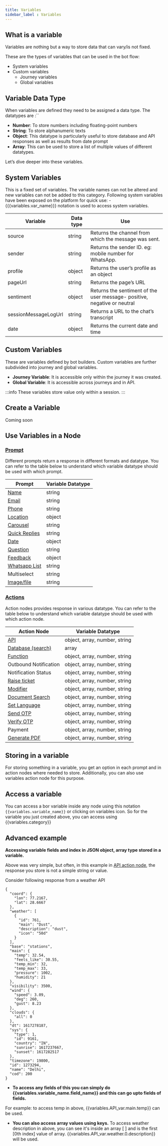 ```yaml
---
title: Variables
sidebar_label : Variables
---
```


## What is a variable
Variables are nothing but a way to store data that can vary/is not fixed.

These are the types of variables that can be used in the bot flow:
- System variables
- Custom variables
    - Journey variables
    - Global variables


## Variable Data Type

When variables are defined they need to be assigned a data type. The datatypes are :``
- **Number**: To store numbers including floating-point numbers
- **String**: To store alphanumeric texts
- **Object**: This datatype is particularly useful to store database and API responses as well as results from date prompt
- **Array**: This can be used to store a list of multiple values of different datatypes.

Let’s dive deeper into these variables.

## System Variables
This is a fixed set of variables. The variable names can not be altered and new variables can not be added to this category.
Following system variables have been exposed on the platform for quick use: -
{{{variables.var_name}}} notation is used to access system variables.



| Variable             | Data type | Use                                                                      |
|----------------------|-----------|--------------------------------------------------------------------------|
| source               | string    | Returns the channel from which the message was sent.                     |
| sender               | string    | Returns the sender ID. eg: mobile number for WhatsApp.                   |
| profile              | object    | Returns the user’s profile as an object                                  |
| pageUrl              | string    | Returns the page’s URL                                                   |
| sentiment            | object    | Returns the sentiment of the user message- positive, negative or neutral |
| sessionMessageLogUrl | string    | Returns a URL to the chat’s transcript                                   |
| date                 | object    | Returns the current date and time                                        |

## Custom Variables

These are variables defined by bot builders. Custom variables are further subdivided into journey and global variables.
- **Journey Variable**: It is accessible only within the journey it was created.
- **Global Variable**: It is accessible across journeys and in API.

:::info
These variables store value only within a session.
:::

## Create a Variable

Coming soon

## Use Variables in a Node

### [Prompt](../studio/steps/prompts-and-messages)

Different prompts return a response in different formats and datatype. You can refer to the table below to understand which variable datatype should be used with which prompt.

| Prompt                                                                     | Variable Datatype |
|----------------------------------------------------------------------------|-------------------|
| [Name](../studio/steps/prompts-and-messages#use-case-specific)             | string            |
| [Email](../studio/steps/prompts-and-messages#use-case-specific)            | string            |
| [Phone](../studio/steps/prompts-and-messages#use-case-specific)            | string            |
| [Location](../studio/steps/prompts-and-messages#location-prompt)           | object            |
| [Carousel](../studio/steps/prompts-and-messages#carousal)                  | string            |
| [Quick Replies](..studio/steps/prompts-and-messages#quick-replies)         | string            |
| [Date](..studio/steps/prompts-and-messages#date-prompt)                    | object            |
| [Question](..studio/steps/prompts-and-messages#general---question)         | string            |
| [Feedback](..studio/steps/prompts-and-messages#feedback-prompt)            | object            |
| [Whatsapp List](../studio/steps/prompts-and-messages#whatsapp-list-prompt) | string            |
| Multiselect                                                                | string            |
| [Image/file](studio/steps/prompts-and-messages#files-images-videos)        | string            |

### [Actions](../studio/steps/action-nodes-and-logic)
Action nodes provides response in various datatype. You can refer to the table below to understand which variable datatype should be used with which action node.

| Action Node                                                                 | Variable Datatype             |
|-----------------------------------------------------------------------------|-------------------------------|
| [API](../studio/steps/action-nodes-and-logic#api)                           | object, array, number, string |
| [Database (search)](../studio/steps/action-nodes-and-logic#search)          | array                         |
| [Function](..studio/steps/action-nodes-and-logic#functions)                 | object, array, number, string |
| Outbound Notification                                                       | object, array, number, string |
| Notification Status                                                         | object, array, number, string |
| [Raise ticket](../studio/steps/action-nodes-and-logic#raise-ticket)         | object, array, number, string |
| [Modifier](../studio/steps/action-nodes-and-logic#modifier)                 | object, array, number, string |
| [Document Search](../studio/steps/action-nodes-and-logic#document-search)   | object, array, number, string |
| [Set Language](../studio/steps/action-nodes-and-logic#set-language)         | object, array, number, string |
| [Send OTP](..studio/steps/action-nodes-and-logic#send-otp-and-verify-otp)   | object, array, number, string |
| [Verify OTP](..studio/steps/action-nodes-and-logic#send-otp-and-verify-otp) | object, array, number, string |
| Payment                                                                     | object, array, number, string |
| [Generate PDF](../studio/steps/action-nodes-and-logic#generate-pdf)         | object, array, number, string |


## Storing in a variable
For storing something in a variable, you get an option in each prompt and in action nodes where needed to store. 
Additionally, you can also use variables action node for this purpose.

## Access a variable

You can access a bor variable inside any node using this notation `{{variables.variable_name}}` or clicking on variables icon. 
So for the variable you just created above, you can access using {{variables.category}}

## Advanced example
**Accessing variable fields and index in JSON object, array type stored in a variable.**

Above was very simple, but often, in this example in [API action node](../studio/steps/action-nodes-and-logic#api), the response you store is not a simple string or value.

Consider following response from a weather API

```
{
  "coord": {
    "lon": 77.2167,
    "lat": 28.6667
  },
  "weather": [
    {
      "id": 761,
      "main": "Dust",
      "description": "dust",
      "icon": "50d"
    }
  ],
  "base": "stations",
  "main": {
    "temp": 32.54,
    "feels_like": 30.55,
    "temp_min": 32,
    "temp_max": 33,
    "pressure": 1002,
    "humidity": 21
  },
  "visibility": 3500,
  "wind": {
    "speed": 3.09,
    "deg": 260,
    "gust": 8.23
  },
  "clouds": {
    "all": 0
  },
  "dt": 1617278187,
  "sys": {
    "type": 1,
    "id": 9161,
    "country": "IN",
    "sunrise": 1617237667,
    "sunset": 1617282517
  },
  "timezone": 19800,
  "id": 1273294,
  "name": "Delhi",
  "cod": 200
}
```

* **To access any fields of this you can simply do {{variables.variable_name.field_name}} and this can go upto fields of fields.**

For example: to access temp in above, {{variables.API_var.main.temp}} can be used. 

* **You can also access array values using keys.** 
To access weather description in above, you can see it's inside an array [ ] and is the first [0th index] value of array. 
{{variables.API_var.weather.0.description}} will be used.